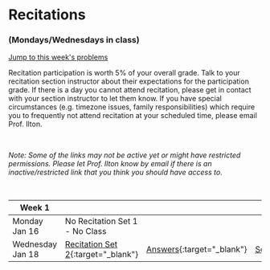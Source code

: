 # Recitations 
### (Mondays/Wednesdays in class)

[Jump to this week's problems](#bottom)

Recitation participation is worth 5% of your overall grade.  Talk to your recitation section instructor about their expectations for the participation grade. If there is a day you cannot attend recitation, please get in contact with your section instructor to let them know. If you have special circumstances (e.g. timezone issues, family responsibilities) which require you to frequently not attend recitation at your scheduled time, please email Prof. Ilton. 

<br>

*Note: Some of the links may not be active yet or might have restricted permissions. Please let Prof. Ilton know by email if there is an inactive/restricted link that you think you should have access to.*

<br>

Week 1 |  |  | |
---| --- | -- | -- |
Monday Jan 16 | No Recitation Set 1 - No Class | | 
Wednesday Jan 18 | [Recitation Set 2](https://drive.google.com/file/d/1gRbEpzYTazOfMZ-kyEcU1jzxjM0AjNrz/view?usp=sharing){:target="_blank"} | [Answers](https://drive.google.com/file/d/1ofRIcHLF43nx0xS75Ss0TZncuyFsgcNq/view?usp=sharing){:target="_blank"} | [Solutions](https://drive.google.com/file/d/1HxrleH_kah0-HNlh0ASkXJ1GV0Psegdu/view?usp=sharing){:target="_blank"}

<br>


<!--


Week 2 |  |  | |
---| --- | -- | -- |
Monday Jan 23 | [Recitation Set 3](https://drive.google.com/file/d/14-lV3OBJsflWQVVq_qyBDFqepw3p_0H9/view?usp=sharing){:target="_blank"} | [Answers](https://drive.google.com/file/d/1e-9Yv375Ns-AXSWFcKdsa0besBp8zedY/view?usp=sharing){:target="_blank"} | [Solutions](https://drive.google.com/file/d/1114S6sNx4BdsG5G_BgJHYtzrpI9U0qNS/view?usp=sharing){:target="_blank"}
Wednesday Jan 25 | [Recitation Set 4](https://drive.google.com/file/d/1UT3yUP0hOrEuQ7mQGa_2h1G-aY_JmmAv/view?usp=sharing){:target="_blank"} | [Answers](https://drive.google.com/file/d/17p_H3a6C0sOpHy1s_X-NeP7tj_PqhK3n/view?usp=sharing){:target="_blank"} | [Solutions](https://drive.google.com/file/d/1oXcaI-mznx3FW4owCmL_CP6ob8Gc5mEp/view?usp=sharing){:target="_blank"}

<br>



Week 3 |  |  | |
---| --- | -- | -- |
Monday Jan 30 | [Recitation Set 5](https://drive.google.com/file/d/102-vW3-o7ig-SlSFCaQlh6-7LsOvy4F-/view?usp=sharing){:target="_blank"} | [Answers](https://drive.google.com/file/d/1i86TJSuhFr0YJmYlU4Sk3UGhaJSsJO7C/view?usp=sharing){:target="_blank"} | [Solutions](https://drive.google.com/file/d/1LxZUq2aFLq5_9qFO8acCK7u2eTnaszGQ/view?usp=sharing){:target="_blank"}
Wednesday Feb 1 | [Recitation Set 6](https://drive.google.com/file/d/1DECkLAsUYHk0Qx1sOnGpl9qYtDyNIKtj/view?usp=sharing){:target="_blank"} | [Answers](https://drive.google.com/file/d/1uDouJWdDDb_2i8sZ7LG8_LLkoXraEYRP/view?usp=sharing){:target="_blank"} | [Solutions](https://drive.google.com/file/d/1qk1by-yMvpsCQT3kiK9hyKY-xwkdB16f/view?usp=sharing){:target="_blank"}

<br>



Week 4 |  |  | |
---| --- | -- | -- |
Monday Feb 6 | [Recitation Set 7](https://drive.google.com/file/d/1lc3vM0MXhoN_UdGhWo7daajg_b5TPg5k/view?usp=sharing){:target="_blank"} | [Answers](https://drive.google.com/file/d/1xvre1ShEvgfIMMK7vNxVlj44GObIIYdg/view?usp=sharing){:target="_blank"} | [Solutions](https://drive.google.com/file/d/1lD5cZq9FLdVCL2WQ2wCC5JZPIIMuD9l2/view?usp=sharing){:target="_blank"}
Wednesday Feb 8 | [Recitation Set 8](https://drive.google.com/file/d/1nsb9icXH0Yo9aoiYi_7Mwxq9B7wEVXBf/view?usp=sharing){:target="_blank"} | [Answers](https://drive.google.com/file/d/1Vn2GAX3rpI7lIBG0OOScRVlXL3rQ09Lk/view?usp=sharing){:target="_blank"} | [Solutions](https://drive.google.com/file/d/1tJBr9KLcZcIH6fHNW9qNIlIjJQbj1fco/view?usp=sharing){:target="_blank"}

<br>


Week 5 |  |  | |
---| --- | -- | -- |
Monday Feb 13 | [Recitation Set 9](https://drive.google.com/file/d/1bEURF7RNfpozgXe7juMW8LNLUqr96p_h/view?usp=sharing){:target="_blank"} | [Answers](https://drive.google.com/file/d/1jpcRHn0So-g72QddxB8ejJc6V8BGO_gU/view?usp=sharing){:target="_blank"} | [Solutions](https://drive.google.com/file/d/1BZScybcJ88k4fU9KjKBY19zGC5TX1yu6/view?usp=sharing){:target="_blank"}
Wednesday Feb 15 | [Recitation Set 10](https://drive.google.com/file/d/1YFk1uyxa9wc6E0CvaG1N5zhRispeQgPO/view?usp=sharing){:target="_blank"} | [Answers](https://drive.google.com/file/d/119mC9XCAB_Z6-_-rJhofAio5xHsLCmFT/view?usp=sharing){:target="_blank"} |[Solutions](https://drive.google.com/file/d/1FhnqqPY59tqw-RmYSDUfljuUdrRkeBZ8/view?usp=sharing){:target="_blank"}

<br>



Week 6 |  |  | |
---| --- | -- | -- |
Monday Feb 20 | [Recitation Set 11](https://drive.google.com/file/d/1bKyTHc986v0jNAOCuALgPAFXZWw0UuN8/view?usp=sharing){:target="_blank"} | [Answers](https://drive.google.com/file/d/1--cQLsi-GYOv8gt2y1UbXsEfUqUbHOgB/view?usp=sharing){:target="_blank"} | [Solutions](https://drive.google.com/file/d/15FpIhZhhHQ2tlqgeZvmR4YVuHQtQFfLV/view?usp=sharing){:target="_blank"} 
Wednesday Feb 22 | [Recitation Set 12](https://drive.google.com/file/d/1UTuR0Xghe1sNOvnBeQtXART0757tN6Ia/view?usp=sharing){:target="_blank"} | [Answers](https://drive.google.com/file/d/1-dEKBB8iODXaCUWZ2LhQeDVYogweQIv8/view?usp=sharing){:target="_blank"} | [Solutions](https://drive.google.com/file/d/1FRLzNpsepul9aX22kRWW3TTZK8KPttQ2/view?usp=sharing){:target="_blank"}

<br> 

#### Week 7

[midterm-reivew-problems-with-coversheet.pdf](https://drive.google.com/file/d/1G9LkXlp58wkSYbxn1LgUSJkcHdBELae9/view?usp=sharing){:target="_blank"}

[midterm-review-problems-solutions.pdf](https://drive.google.com/file/d/1G9Dlzkf0MsfrXQhN0cZx1sxJ5Pqt_ayC/view?usp=sharing){:target="_blank"}


Our midterm exam (75 minutes long) will take place on Thursday March 2. The exam will take place in-person in the usual Group Problem rooms of the Shan basement.

<br>



Week 8 |  |  | |
---| --- | -- | -- |
Monday Mar 6 | [Recitation Set 15](https://drive.google.com/file/d/1P9JvZ-4GkkFyLPkDYdLdLEtBrwmGEkPK/view?usp=sharing){:target="_blank"} | [Answers](https://drive.google.com/file/d/1YQhKCVFZ6sMBwILlqioekA-s6aYwlhkZ/view?usp=sharing){:target="_blank"} | [Solutions](https://drive.google.com/file/d/1WQqdf4CTD1NYKHg2AE-x7PMjipr5aWJn/view?usp=sharing){:target="_blank"} 
Wednesday Mar 8 | [Recitation Set 16](https://drive.google.com/file/d/1lOQup6uEs_bpdbvAp-tE1jXFSlMJsGzm/view?usp=sharing){:target="_blank"} | [Answers](https://drive.google.com/file/d/1EIGt-zZbABD64rnovwAJNUHcg7qc8Ups/view?usp=sharing){:target="_blank"} | [Solutions](https://drive.google.com/file/d/10O-Jh80SoBCuyk2J0Kc1ItDy7aVudCzH/view?usp=sharing){:target="_blank"}

<br>



Week 9 |  |  | |
---| --- | -- | -- |
Monday Mar 20 | [Recitation Set 17](https://drive.google.com/file/d/1TLGlZeVpDV5AXDMcPR3W6wQvRWxoisD7/view?usp=sharing){:target="_blank"} | [Answers](https://drive.google.com/file/d/1qqOt7n36gHgSOcW30BCkOd8b-nUlbVWB/view?usp=sharing){:target="_blank"} | [Solutions](https://drive.google.com/file/d/18dBnUyyX1l2nLEKlUvhZoudjDOQFJUgE/view?usp=sharing){:target="_blank"} 
Wednesday Mar 22 | [Recitation Set 18](https://drive.google.com/file/d/1PqjmiZjX3TMHOdHXWtNgqEC9Dcrcf8es/view?usp=sharing){:target="_blank"} | [Answers](https://drive.google.com/file/d/1izi5VArhuTFytoP9vTOdsrZKOIAwmSJ2/view?usp=sharing){:target="_blank"} | [Solutions](https://drive.google.com/file/d/1wdCl_CvYxFouS1AgAKRC4G-oqM7O_MB1/view?usp=sharing){:target="_blank"}

<br>



Week 10 |  |  | |
---| --- | -- | -- |
Monday Mar 27 | [Recitation Set 19](https://drive.google.com/file/d/1es5lYC40quQezJe1VaNG9CjbYcbXB6T0/view?usp=sharing){:target="_blank"} | [Answers](https://drive.google.com/file/d/1eRcMaCqlKy1y7Paht43K_Jz0XWIDSUxI/view?usp=sharing){:target="_blank"} | [Solutions](https://drive.google.com/file/d/1yoQb97rt9_v74S6Mc7u2o_7KPkfpZAvU/view?usp=sharing){:target="_blank"} 
Wednesday Mar 29 | [Recitation Set 20](https://drive.google.com/file/d/1ckoStEHQ3Y0Jvd5MQAde-HVhsYlzDRJz/view?usp=sharing){:target="_blank"} | [Answers](https://drive.google.com/file/d/1qKnXSiqnpZOHpSfe3bLwvwJ1rErLc09B/view?usp=sharing){:target="_blank"} | [Solutions](https://drive.google.com/file/d/1KURclrQPMGMEbhdyCOSylHbQnyqUprst/view?usp=sharing){:target="_blank"}

<br>



Week 11 |  |  | |
---| --- | -- | -- |
Monday Apr 3 | [Recitation Set 21](https://drive.google.com/file/d/1BI6xEmyZBeAS6hdmfL7v9NF3tKPwIhbQ/view?usp=sharing){:target="_blank"} | [Answers](https://drive.google.com/file/d/1oR5z7D_rqhmSGbR3I9boQzgm-BzZ6139/view?usp=sharing){:target="_blank"} | [Solutions](https://drive.google.com/file/d/1_6JKMtz7bEVvTmg0ok0Kg2gV0cOOg0pN/view?usp=sharing){:target="_blank"} 
Wednesday Apr 5 | [Recitation Set 22](https://drive.google.com/file/d/1KxoXPeyeGhsKv2yPcGnMPFe44eH_ZVUz/view?usp=sharing){:target="_blank"} | [Answers](https://drive.google.com/file/d/1a34U7ZAkRaWGZSRgACd59uE0sS2IkUhI/view?usp=sharing){:target="_blank"} | [Solutions](https://drive.google.com/file/d/1vQIMeX2O6ivL6x73Mz9XNM0p9dB2zQRK/view?usp=sharing){:target="_blank"}

<br>



Week 12 |  |  | |
---| --- | -- | -- |
Monday Apr 10 | [Recitation Set 23](https://drive.google.com/file/d/1JlzNTw-xzP7grE4vpgPwawSGFHwbgkfs/view?usp=sharing){:target="_blank"} | [Answers](https://drive.google.com/file/d/1diCpSXTHnzdDT9h7h7pywCin6xTUbh1T/view?usp=sharing){:target="_blank"} | [Solutions](https://drive.google.com/file/d/1eR9GmmYZ30ejVmlZWs_j29tkWQ3136Ze/view?usp=sharing){:target="_blank"} 
Wednesday Apr 12 | [Recitation Set 24](https://drive.google.com/file/d/1LJIrkHKfZb9EKxtcMj551qA4at5WTmKZ/view?usp=sharing){:target="_blank"} | [Answers](https://drive.google.com/file/d/18I0Hgvf5SQAV8e3OvGlTb8T2l3h8iAo6/view?usp=sharing){:target="_blank"} | [Solutions](https://drive.google.com/file/d/1DD9_3mLyLO2I2jPUWXl0zzdDA1kBX2av/view?usp=sharing){:target="_blank"}

<br>



Week 13 |  |  | |
---| --- | -- | -- |
Monday Apr 17 | [Recitation Set 25](https://drive.google.com/file/d/1SVEwuCA7mOhPqVwB-27_foipDvtMUYVo/view?usp=sharing){:target="_blank"} | [Answers](https://drive.google.com/file/d/13qExwGhaiZPLXfFlFN68MOHTWHuurd88/view?usp=sharing){:target="_blank"} | [Solutions](https://drive.google.com/file/d/1039atQtU8Qy09iJbld99BdB99ryuwAo1/view?usp=sharing){:target="_blank"} 
Wednesday Apr 19 | [Recitation Set 26](https://drive.google.com/file/d/1YoKUb93-83PRTER6EFim5H0oEjuB6qaW/view?usp=sharing){:target="_blank"} | [Answers](https://drive.google.com/file/d/1O8kzuGmDYcSipWwdEQDzZB6JBjTk-IWQ/view?usp=sharing){:target="_blank"} | [Solutions](https://drive.google.com/file/d/1rM5fw0hFxAeLJl1lOR6FEZf_pBoBz8xW/view?usp=sharing){:target="_blank"}

<br>



Week 14 |  |  | |
---| --- | -- | -- |
Monday Apr 24 | [Recitation Set 27](https://drive.google.com/file/d/10Z3zL09upzaTZic_Ao_DfIgxM40z6-Iu/view?usp=sharing){:target="_blank"} | [Answers](https://drive.google.com/file/d/1w_Sc6UXKYaxSxXSjT6At3IC9NwGhcZr0/view?usp=sharing){:target="_blank"} | [Solutions](https://drive.google.com/file/d/1KACxZSBGWiFRmPqYTo0rz4poU3EpiSGG/view?usp=sharing){:target="_blank"} 
Wednesday Apr 26 | [Recitation Set 28](https://drive.google.com/file/d/1tJgLnmwuf1_OKJJCpmYMLmURLwlFdjQn/view?usp=sharing){:target="_blank"} | [Answers](https://drive.google.com/file/d/1szTrjAiWjGT5HAAgdb_0K6Yvo0ElGQQR/view?usp=sharing){:target="_blank"} | [Solutions](https://drive.google.com/file/d/1FfIfrjwBlluvQ4JAZl0KUXELFoY-WvwC/view?usp=sharing){:target="_blank"} 

-->

<br>

<br>

<br>





<a id="bottom"></a>
